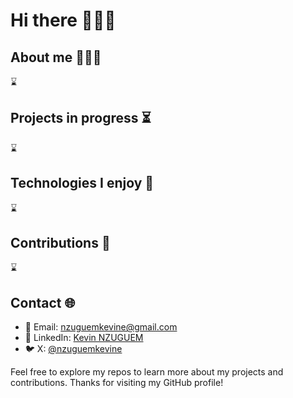 # Hi there 👋🏽😊

## About me 🙋🏽‍♂️
⌛

## Projects in progress ⏳
⌛

## Technologies I enjoy 🤩
⌛

## Contributions 🤝
⌛

## Contact 🌐
- 📧 Email: nzuguemkevine@gmail.com
- 💼 LinkedIn: [Kevin NZUGUEM][nzuguem-linkedln]
- 🐦 X: [@nzuguemkevine][nzuguem-x]

Feel free to explore my repos to learn more about my projects and contributions. Thanks for visiting my GitHub profile!

<!-- links -->
[nzuguem-linkedln]: https://www.linkedin.com/in/kevin-nzuguem-53711814b/
[nzuguem-x]: https://twitter.com/nzuguemkevine